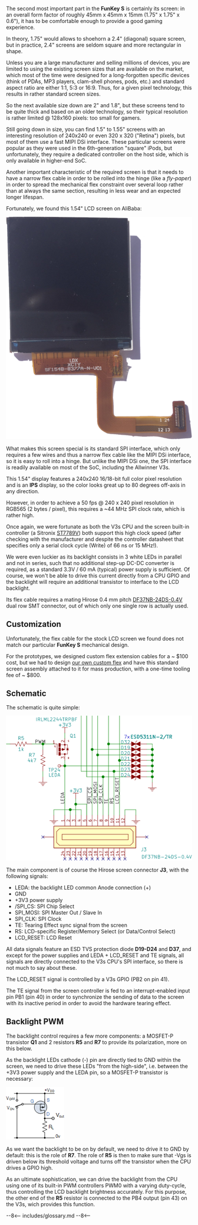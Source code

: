 The second most important part in the **FunKey S** is certainly its
screen: in an overall form factor of roughly 45mm x 45mm x 15mm (1.75"
x 1.75" x 0.6"), it has to be comfortable enough to provide a good
gaming experience.

In theory, 1.75" would allows to shoehorn a 2.4" (diagonal) square
screen, but in practice, 2.4" screens are seldom square and more
rectangular in shape.

Unless you are a large manufacturer and selling millions of devices,
you are limited to using the existing screen sizes that are available
on the market, which most of the time were designed for a
long-forgotten specific devices (think of PDAs, MP3 players,
clam-shell phones, pods, etc.)  and standard aspect ratio are either
1:1, 5:3 or 16:9. Thus, for a given pixel technology, this results in
rather standard screen sizes.

So the next available size down are 2" and 1.8", but these screens
tend to be quite thick and based on an older technology, so their
typical resolution is rather limited @ 128x160 pixels: too small for
gamers.

Still going down in size, you can find 1.5" to 1.55" screens with an
interesting resolution of 240x240 or even 320 x 320 ("Retina") pixels,
but most of them use a fast MIPI DSi interface. These particular
screens were popular as they were used in the 6th-generation "square"
iPods, but unfortunately, they require a dedicated controller on the
host side, which is only available in higher-end SoC.

Another important characteristic of the required screen is that it
needs to have a narrow flex cable in order to be rolled into the hinge
(like a _fly-paper_) in order to spread the mechanical flex constraint
over several loop rather than at always the same section, resulting in
less wear and an expected longer lifespan.

Fortunately, we found this 1.54" LCD screen on AliBaba:

![LCD TFT Screen](/assets/images/LCD_TFT_Screen.png)

What makes this screen special is its standard SPI interface, which
only requires a few wires and thus a narrow flex cable like the MIPI
DSi interface, so it is easy to roll into a hinge. But unlike the MIPI
DSi one, the SPI interface is readily available on most of the SoC,
including the Allwinner V3s.

This 1.54" display features a 240x240 16/18-bit full color pixel
resolution and is an **IPS** display, so the color looks great up to
80 degrees off-axis in any direction.

However, in order to achieve a 50 fps @ 240 x 240 pixel resolution in
RGB565 (2 bytes / pixel), this requires a ~44 MHz SPI clock rate,
which is rather high.

Once again, we were fortunate as both the V3s CPU and the screen
built-in controller (a Sitronix [ST7789V][1]) both support this high
clock speed (after checking with the manufacturer and despite the
controller datasheet that specifies only a serial clock cycle (Write)
of 66 ns or 15 MHz!).

We were even luckier as its backlight consists in 3 white LEDs in
parallel and not in series, such that no additional step-up DC-DC
converter is required, as a standard 3.3V / 60 mA (typical) power
supply is sufficient. Of course, we won't be able to drive this
current directly from a CPU GPIO and the backlight will require an
additional transistor to interface to the LCD backlight.

Its flex cable requires a mating Hirose 0.4 mm pitch
[DF37NB-24DS-0.4V][2] dual row SMT connector, out of which only one
single row is actually used.

## Customization

Unfortunately, the flex cable for the stock LCD screen we found does
not match our particular **FunKey S** mechanical design.

For the prototypes, we designed custom flex extension cables for a
~ $100 cost, but we had to design [our own custom flex][3] and have
this standard screen assembly attached to it for mass production, with
a one-time tooling fee of ~ $800.

## Schematic

The schematic is quite simple:

![SPI LCD Schematics](/assets/images/SPI_LCD_Schematics.png)

The main component is of course the Hirose screen connector **J3**,
with the following signals:

 - LEDA: the backlight LED common Anode connection (+)
 - GND
 - +3V3 power supply
 - /SPI_CS: SPI Chip Select
 - SPI_MOSI: SPI Master Out / Slave In
 - SPI_CLK: SPI Clock
 - TE: Tearing Effect sync signal from the screen
 - RS: LCD-specific Register/Memory Select (or Data/Control Select)
 - LCD_RESET: LCD Reset

All data signals feature an ESD TVS protection diode **D19-D24** and
**D37**, and except for the power supplies and LEDA + LCD_RESET and TE
signals, all signals are directly connected to the V3s CPU's SPI
interface, so there is not much to say about these.

The LCD_RESET signal is controlled by a V3s GPIO (PB2 on pin 41).

The TE signal from the screen controller is fed to an
interrupt-enabled input pin PB1 (pin 40) in order to synchronize the
sending of data to the screen with its inactive period in order to
avoid the hardware tearing effect.

## Backlight PWM

The backlight control requires a few more components: a MOSFET-P
transistor **Q1** and 2 resistors **R5** and **R7** to provide its
polarization, more on this below.

As the backlight LEDs cathode (-) pin are directly tied to GND within
the screen, we need to drive these LEDs "from the high-side",
i.e. between the +3V3 power supply and the LEDA pin, so a MOSFET-P
transistor is necessary:

![Backlight Schematics](/assets/images/Backlight_Schematics.png)

As we want the backlight to be on by default, we need to drive it to
GND by default: this is the role of **R7**. The role of **R5** is then
to make sure that -Vgs is driven below its threshold voltage and turns
off the transistor when the CPU drives a GPIO high.

As an ultimate sophistication, we can drive the backlight from the CPU
using one of its built-in PWM controllers PWM0 with a varying
duty-cycle, thus controlling the LCD backlight brightness
accurately. For this purpose, the other end of the **R5** resistor is
connected to the PB4 output (pin 43) on the V3s, wich provides this
function.

[1]: https://www.numworks.com/shared/binary/datasheets/st7789v-lcd-controller-73f8bc3e.pdf
[2]: https://github.com/FunKey-Project/FunKey-S-Hardware/blob/master/Datasheets/1811071030_HRS-Hirose-DF37NC-24DS-0-4V-51_C324720.pdf
[3]: https://github.com/FunKey-Project/FunKey-S-Hardware/blob/master/Datasheets/DISPLAY%20-%20SF-TC154B-8737A-N%20-%20CUSTOM%20FLEX%20-%200.3.PDF

--8<--
includes/glossary.md
--8<--
